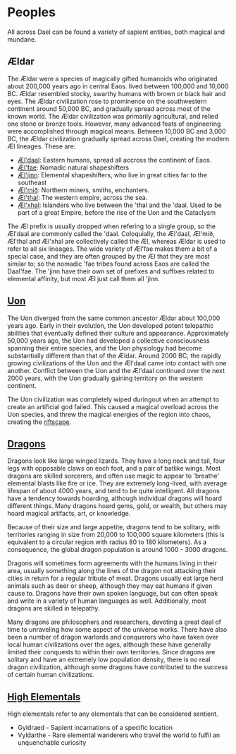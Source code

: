 # Peoples

All across Dael can be found a variety of sapient entities, both magical and mundane.

## Ældar

The Ældar were a species of magically gifted humanoids who originated about 200,000 years ago in central Eaos. lived between 100,000 and 10,000 BC.
Ældar resembled stocky, swarthy humans with brown or black hair and eyes. The Ældar civilization rose to prominence on the southwestern continent around 50,000 BC, and gradually spread across most of the known world. 
The Ældar civilization was primarily agricultural, and relied one stone or bronze tools. However, many advanced feats of engineering were accomplished through magical means. 
Between 10,000 BC and 3,000 BC, the Ældar civilization gradually spread across Dael, creating the modern Æl lineages. These are:

- [Æl'daal](./aeldar/aeldaal): Eastern humans, spread all accross the continent of Eaos.
- [Æl'fae](./aeldar/aelfae): Nomadic natural shapeshifters
- [Æl'jinn](./aeldar/aeljinn): Elemental shapeshifters, who live in great cities far to the southeast
- [Æl'mið](./aeldar/aelmidh): Northern miners, smiths, enchanters.
- [Æl'thal](./aeldar/aelthal): The western empire, across the sea.
- [Æl'xhal](./aeldar/aelxhal): Islanders who live between the 'thal and the 'daal. Used to be part of a great Empire, before the rise of the Uon and the Cataclysm

The Æl prefix is usually dropped when refering to a single group, so the Æl'daal are commonly called the 'daal.
Coloquially, the Æl'daal, Æl'mið, Æl'thal and Æl'xhal are collectively called the Æl, whereas Ældar is used to refer to all six lineages.
The wide variety of Æl'fae makes them a bit of a special case, and they are often grouped by the Æl that they are most similar to; so the nomadic 'fae tribes found across Eaos are called the Daal'fae.
The 'jinn have their own set of prefixes and suffixes related to elemental affinity, but most Æl just call them all 'jinn.

## [Uon](./uon)

The Uon diverged from the same common ancestor Ældar about 100,000 years ago. Early in their evolution, the Uon developed potent telepathic abilities that eventually defined their culture and appearance. 
Approximately 50,000 years ago, the Uon had developed a collective consciousness spanning their entire species, and the Uon physiology had become substantially different than that of the Ældar. 
Around 2000 BC, the rapidly growing civilizations of the Uon and the Æl'daal came into contact with one another. Conflict between the Uon and the Æl'daal continued over the next 2000 years, 
with the Uon gradually gaining territory on the western continent. 

The Uon civilization was completely wiped duringout when an attempt to create an artificial god failed. 
This caused a magical overload across the Uon species, and threw the magical energies of the region into chaos, creating the [riftscape](../../world/geography/index.html#riftscape). 

## [Dragons](./dragons)

Dragons look like large winged lizards. They have a long neck and tail, four legs with opposable claws on each foot, and a pair of batlike wings. Most dragons are skilled sorcerers, 
and often use magic to appear to 'breathe' elemental blasts like fire or ice. They are extremely long-lived, with average lifespan of about 4000 years, and tend to be quite intelligent. 
All dragons have a tendency towards hoarding, although individual dragons will hoard different things. Many dragons hoard gems, gold, or wealth, but others may hoard magical artifacts, art, or knowledge. 

Because of their size and large appetite, dragons tend to be solitary, with territories ranging in size from 20,000 to 100,000 square kilometers (this is equivalent to a circular region with radius 80 to 180 kilometers). 
As a consequence, the global dragon population is around 1000 - 3000 dragons. 

Dragons will sometimes form agreements with the humans living in their area, usually something along the lines of the dragon not attacking their cities in return for a regular tribute of meat. 
Dragons usually eat large herd animals such as deer or sheep, although they may eat humans if given cause to. Dragons have their own spoken language, but can often speak and write in a variety of human languages as well. 
Additionally, most dragons are skilled in telepathy.

Many dragons are philosophers and researchers, devoting a great deal of time to unraveling how some aspect of the universe works. 
There have also been a number of dragon warlords and conquerors who have taken over local human civilizations over the ages, although these have generally limited their conquests to within their own territories. 
Since dragons are solitary and have an extremely low population density, there is no real dragon civilization, although some dragons have contributed to the success of certain human civilizations.

## [High Elementals](./high_elementals)

High elementals refer to any elementals that can be considered sentient.

- Gyldraed - Sapient incarnations of a specific location
- Vyldarthe - Rare elemental wanderers who travel the world to fulfil an unquenchable curiosity



